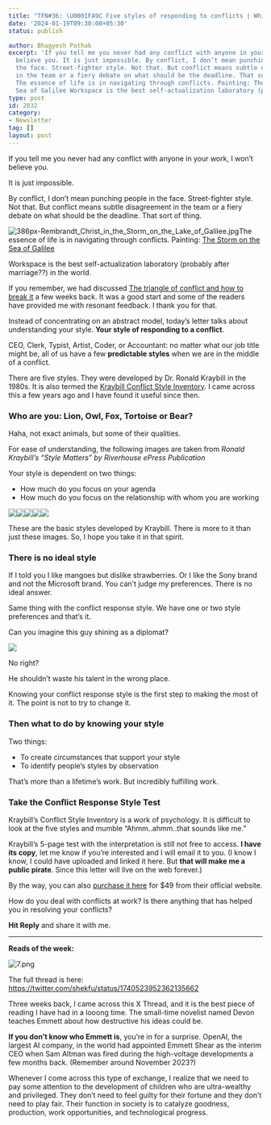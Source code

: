 ```yaml
---
title: "TFN#36: \U0001FA9C Five styles of responding to conflicts | Which one is yours?"
date: '2024-01-19T09:30:08+05:30'
status: publish

author: Bhagyesh Pathak
excerpt: 'If you tell me you never had any conflict with anyone in your work, I won’t
  believe you. It is just impossible. By conflict, I don’t mean punching people in
  the face. Street-fighter style. Not that. But conflict means subtle disagreement
  in the team or a fiery debate on what should be the deadline. That sort of thing.
  The essence of life is in navigating through conflicts. Painting: The Storm on the
  Sea of Galilee​ Workspace is the best self-actualization laboratory (probably after...'
type: post
id: 2032
category:
- Newsletter
tag: []
layout: post
---
```


If you tell me you never had any conflict with anyone in your work, I won’t believe you.

It is just impossible.

By conflict, I don’t mean punching people in the face. Street-fighter style. Not that. But conflict means subtle disagreement in the team or a fiery debate on what should be the deadline. That sort of thing.

![386px-Rembrandt_Christ_in_the_Storm_on_the_Lake_of_Galilee.jpg](https://embed.filekitcdn.com/e/tkwVjiL2WnM6sb9P2ZThes/qW5seEdWvVnz4mnqgZp8br)The essence of life is in navigating through conflicts. Painting: [The Storm on the Sea of Galilee](https://en.wikipedia.org/wiki/The_Storm_on_the_Sea_of_Galilee)​

Workspace is the best self-actualization laboratory (probably after marriage??) in the world.

If you remember, we had discussed [The triangle of conflict and how to break it](https://bhagyeshpathak.com/blog/%f0%9f%aa%9c-the-triangle-of-conflict-and-how-to-break-it/) a few weeks back. It was a good start and some of the readers have provided me with resonant feedback. I thank you for that.

Instead of concentrating on an abstract model, today’s letter talks about understanding your style. **Your style of responding to a conflict**.

CEO, Clerk, Typist, Artist, Coder, or Accountant: no matter what our job title might be, all of us have a few **predictable styles** when we are in the middle of a conflict.

There are five styles. They were developed by Dr. Ronald Kraybill in the 1980s. It is also termed the [Kraybill Conflict Style Inventory](https://en.wikipedia.org/wiki/Kraybill_Conflict_Style_Inventory). I came across this a few years ago and I have found it useful since then.

### Who are you: Lion, Owl, Fox, Tortoise or Bear?

Haha, not exact animals, but some of their qualities.

For ease of understanding, the following images are taken from *Ronald Kraybill’s “Style Matters” by Riverhouse ePress Publication*

Your style is dependent on two things:

- How much do you focus on your agenda
- How much do you focus on the relationship with whom you are working

![](https://embed.filekitcdn.com/e/tkwVjiL2WnM6sb9P2ZThes/fgvYaLFMXTKjawjuE8DX4h)![](https://embed.filekitcdn.com/e/tkwVjiL2WnM6sb9P2ZThes/6C18jY1EtUHM3Yv9r5LcMQ)![](https://embed.filekitcdn.com/e/tkwVjiL2WnM6sb9P2ZThes/qMFX1yTR6yQdduUPtrvKrA)![](https://embed.filekitcdn.com/e/tkwVjiL2WnM6sb9P2ZThes/rARg2S6Vo1ve42XNb4htx4)![](https://embed.filekitcdn.com/e/tkwVjiL2WnM6sb9P2ZThes/8pHGxvrL6WaDZreB5pHGc4)

These are the basic styles developed by Kraybill. There is more to it than just these images. So, I hope you take it in that spirit.

### There is no ideal style

If I told you I like mangoes but dislike strawberries. Or I like the Sony brand and not the Microsoft brand. You can’t judge my preferences. There is no ideal answer.

Same thing with the conflict response style. We have one or two style preferences and that’s it.

Can you imagine this guy shining as a diplomat?

![](https://embed.filekitcdn.com/e/tkwVjiL2WnM6sb9P2ZThes/ayxyULn2nSXuDgQSXkF1oY)

No right?

He shouldn’t waste his talent in the wrong place.

Knowing your conflict response style is the first step to making the most of it. The point is not to try to change it.

### Then what to do by knowing your style

Two things:

- To create circumstances that support your style
- To identify people’s styles by observation

That’s more than a lifetime’s work. But incredibly fulfilling work.

### Take the Conflict Response Style Test

Kraybill’s Conflict Style Inventory is a work of psychology. It is difficult to look at the five styles and mumble “Ahmm..ahmm..that sounds like me.”

Kraybill’s 5-page test with the interpretation is still not free to access. **I have its copy**, let me know if you’re interested and I will email it to you. (I know I know, I could have uploaded and linked it here. But **that will make me a public pirate**. Since this letter will live on the web forever.)

By the way, you can also [purchase it here](https://www.riverhouseepress.com/index.php/en/order/as-user) for $49 from their official website.

How do you deal with conflicts at work? Is there anything that has helped you in resolving your conflicts?

**Hit Reply** and share it with me.

---

**Reads of the week:**

![7.png](https://embed.filekitcdn.com/e/tkwVjiL2WnM6sb9P2ZThes/b7qN5ZKYt2zkk5c4FYTfAc)

The full thread is here: https://twitter.com/shekfu/status/1740523952362135662

Three weeks back, I came across this X Thread, and it is the best piece of reading I have had in a looong time. The small-time novelist named Devon teaches Emmett about how destructive his ideas could be.

**If you don’t know who Emmett is**, you’re in for a surprise. OpenAI, the largest AI company, in the world had appointed Emmett Shear as the interim CEO when Sam Altman was fired during the high-voltage developments a few months back. (Remember around November 2023?)

Whenever I come across this type of exchange, I realize that we need to pay some attention to the development of children who are ultra-wealthy and privileged. They don’t need to feel guilty for their fortune and they don’t need to play fair. Their function in society is to catalyze goodness, production, work opportunities, and technological progress.